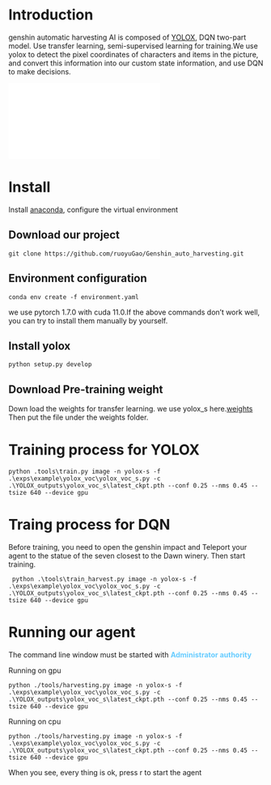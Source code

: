 # Introduction
genshin automatic harvesting AI is composed of [YOLOX](https://github.com/Megvii-BaseDetection/YOLOX), DQN two-part model. Use transfer learning, semi-supervised learning for training.We use yolox to detect the pixel coordinates of characters and items in the picture, and convert this information into our custom state information, and use DQN to make decisions.

<iframe src="//player.bilibili.com/player.html?aid=634923722&bvid=BV1Kb4y1v7Zx&cid=463179101&page=1" scrolling="no" border="0" frameborder="no" framespacing="0" allowfullscreen="true"> </iframe>

# Install
Install [anaconda](https://www.anaconda.com/products/individual#Downloads), configure the virtual environment

## Download our project
```shell
git clone https://github.com/ruoyuGao/Genshin_auto_harvesting.git
```
## Environment configuration
```shell
conda env create -f environment.yaml
```
we use pytorch 1.7.0 with cuda 11.0.If the above commands don’t work well, you can try to install them manually by yourself.
## Install yolox
```shell
python setup.py develop
```

## Download Pre-training weight 
Down load the weights for transfer learning. we use yolox_s here.[weights](https://github.com/Megvii-BaseDetection/YOLOX/releases/download/0.1.1rc0/yolox_s.pth)
Then  put the file under the weights folder.

# Training process for YOLOX

```shell
python .tools\train.py image -n yolox-s -f .\exps\example\yolox_voc\yolox_voc_s.py -c .\YOLOX_outputs\yolox_voc_s\latest_ckpt.pth --conf 0.25 --nms 0.45 --tsize 640 --device gpu 
```

# Traing process for DQN
Before training, you need to open the genshin impact and Teleport your agent to the statue of the seven closest to the Dawn winery. Then start training.
```shell
 python .\tools\train_harvest.py image -n yolox-s -f .\exps\example\yolox_voc\yolox_voc_s.py -c .\YOLOX_outputs\yolox_voc_s\latest_ckpt.pth --conf 0.25 --nms 0.45 --tsize 640 --device gpu 
```

# Running our agent
The command line window must be started with <font color=#66CCFF>**Administrator authority**</font>

Running on gpu
```shell
python ./tools/harvesting.py image -n yolox-s -f .\exps\example\yolox_voc\yolox_voc_s.py -c .\YOLOX_outputs\yolox_voc_s\latest_ckpt.pth --conf 0.25 --nms 0.45 --tsize 640 --device gpu 
```
Running on cpu
```shell
python ./tools/harvesting.py image -n yolox-s -f .\exps\example\yolox_voc\yolox_voc_s.py -c .\YOLOX_outputs\yolox_voc_s\latest_ckpt.pth --conf 0.25 --nms 0.45 --tsize 640 --device gpu 
```
When you see, every thing is ok, press r to start the agent
